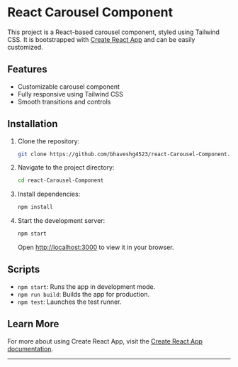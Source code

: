 # React Carousel Component

This project is a React-based carousel component, styled using Tailwind CSS. It is bootstrapped with [Create React App](https://github.com/facebook/create-react-app) and can be easily customized.

## Features

- Customizable carousel component
- Fully responsive using Tailwind CSS
- Smooth transitions and controls

## Installation

1. Clone the repository:
   ```bash
   git clone https://github.com/bhaveshg4523/react-Carousel-Component.git
   ```
2. Navigate to the project directory:
   ```bash
   cd react-Carousel-Component
   ```
3. Install dependencies:
   ```bash
   npm install
   ```
4. Start the development server:
   ```bash
   npm start
   ```
   Open [http://localhost:3000](http://localhost:3000) to view it in your browser.

## Scripts

- `npm start`: Runs the app in development mode.
- `npm run build`: Builds the app for production.
- `npm test`: Launches the test runner.

## Learn More

For more about using Create React App, visit the [Create React App documentation](https://facebook.github.io/create-react-app/docs/getting-started).

---
